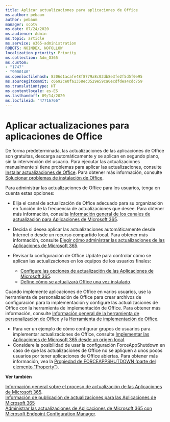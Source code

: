```yaml
---
title: Aplicar actualizaciones para aplicaciones de Office
ms.author: pebaum
author: pebaum
manager: scotv
ms.date: 07/24/2020
ms.audience: Admin
ms.topic: article
ms.service: o365-administration
ROBOTS: NOINDEX, NOFOLLOW
localization_priority: Priority
ms.collection: Adm_O365
ms.custom:
- "1747"
- "9000140"
ms.openlocfilehash: 8306d1acafe48f8779a8c02db8e3fe2f5d5f0e95
ms.sourcegitcommit: c6692ce0fa1358ec3529e59ca0ecdfdea4cdc759
ms.translationtype: HT
ms.contentlocale: es-ES
ms.lasthandoff: 09/14/2020
ms.locfileid: "47716766"
---
```

# <a name="apply-updates-for-office-apps"></a>Aplicar actualizaciones para aplicaciones de Office

De forma predeterminada, las actualizaciones de las aplicaciones de Office son gratuitas, descarga automáticamente y se aplican en segundo plano, sin la intervención del usuario. Para ejecutar las actualizaciones manualmente si tiene problemas para aplicar las actualizaciones, consulte [Instalar actualizaciones de Office](https://support.office.com/article/install-office-updates-2ab296f3-7f03-43a2-8e50-46de917611c5). Para obtener más información, consulte [Solucionar problemas de instalación de Office](https://support.microsoft.com/office/troubleshoot-installing-office-35ff2def-e0b2-4dac-9784-4cf212c1f6c2?ui=en-us&rs=en-us&ad=us#O365Plans=signinorgid).

Para administrar las actualizaciones de Office para los usuarios, tenga en cuenta estas opciones:

- Elija el canal de actualización de Office adecuado para su organización en función de la frecuencia de actualizaciones que desee. Para obtener más información, consulta [Información general de los canales de actualización para Aplicaciones de Microsoft 365](https://docs.microsoft.com/deployoffice/overview-of-update-channels-for-office-365-proplus).

- Decida si desea aplicar las actualizaciones automáticamente desde Internet o desde un recurso compartido local. Para obtener más información, consulte [Elegir cómo administrar las actualizaciones de las Aplicaciones de Microsoft 365](https://docs.microsoft.com/deployoffice/choose-how-to-manage-updates-to-office-365-proplus).

- Revisar la configuración de Office Update para controlar cómo se aplican las actualizaciones en los equipos de los usuarios finales:

    - [Configure las opciones de actualización de las Aplicaciones de Microsoft 365](https://docs.microsoft.com/deployoffice/configure-update-settings-for-office-365-proplus).
    - [Define cómo se actualizará Office una vez instalado](https://docs.microsoft.com/deployoffice/configuration-options-for-the-office-2016-deployment-tool#updates-element).

Cuando implemente aplicaciones de Office en varios usuarios, use la herramienta de personalización de Office para crear archivos de configuración para la implementación y configure las actualizaciones de Office con la herramienta de implementación de Office. Para obtener más información, consulte [Información general de la herramienta de personalización de Office](https://docs.microsoft.com/DeployOffice/overview-of-the-office-customization-tool-for-click-to-run) y la [Herramienta de implementación de Office](https://go.microsoft.com/fwlink/p/?LinkID=626065).

- Para ver un ejemplo de cómo configurar grupos de usuarios para implementar actualizaciones de Office, consulte [Implementar las Aplicaciones de Microsoft 365 desde un origen local](https://docs.microsoft.com/deployoffice/deploy-office-365-proplus-from-a-local-source).
-   Considere la posibilidad de usar la configuración ForceAppShutdown en caso de que las actualizaciones de Office no se apliquen a unos pocos usuarios por tener aplicaciones de Office abiertas. Para obtener más información, vea la [Propiedad de FORCEAPPSHUTDOWN (parte del elemento "Property")](https://docs.microsoft.com/deployoffice/configuration-options-for-the-office-2016-deployment-tool#forceappshutdown-property-part-of-property-element). 

**Ver también**

[Información general sobre el proceso de actualización de las Aplicaciones de Microsoft 365](https://docs.microsoft.com/deployoffice/overview-of-the-update-process-for-office-365-proplus).  
[Información de publicación de actualizaciones para las Aplicaciones de Microsoft 365](https://docs.microsoft.com/officeupdates/release-notes-office365-proplus)  
[Administrar las actualizaciones de Aplicaciones de Microsoft 365 con Microsoft Endpoint Configuration Manager](https://docs.microsoft.com/deployoffice/manage-updates-to-office-365-proplus-with-system-center-configuration-manager).  

